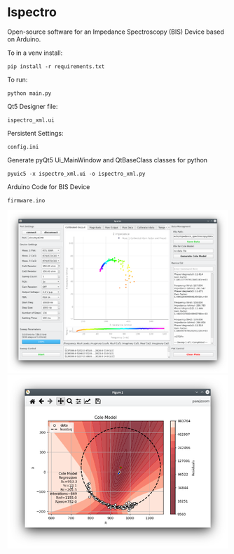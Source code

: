# Ispectro
Open-source software for an Impedance Spectroscopy (BIS) Device based on Arduino.

To in a venv install:
```
pip install -r requirements.txt 
```

To run:
```
python main.py
```

Qt5 Designer file:
```
ispectro_xml.ui
```

Persistent Settings:
```
config.ini
```

Generate pyQt5 Ui_MainWindow and QtBaseClass classes for python
```
pyuic5 -x ispectro_xml.ui -o ispectro_xml.py
```

Arduino Code for BIS Device
```
firmware.ino
```

![alt text](https://github.com/andrewallison2012/ispectro/blob/master/main_screen.png?raw=true)
![alt text](https://github.com/andrewallison2012/ispectro/blob/master/cole_screen.png?raw=true)